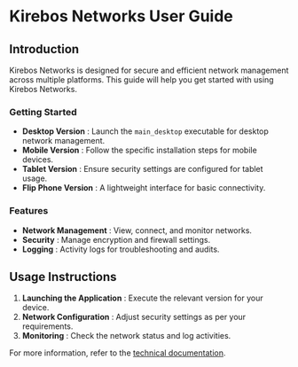 # Kirebos Networks User Guide

## Introduction
Kirebos Networks is designed for secure and efficient network management across multiple platforms. This guide will help you get started with using Kirebos Networks.

### Getting Started
- **Desktop Version** : Launch the `main_desktop` executable for desktop network management.
- **Mobile Version** : Follow the specific installation steps for mobile devices.
- **Tablet Version** : Ensure security settings are configured for tablet usage.
- **Flip Phone Version** : A lightweight interface for basic connectivity.

### Features
- **Network Management** : View, connect, and monitor networks.
- **Security** : Manage encryption and firewall settings.
- **Logging** : Activity logs for troubleshooting and audits.

## Usage Instructions
1. **Launching the Application** : Execute the relevant version for your device.
2. **Network Configuration** : Adjust security settings as per your requirements.
3. **Monitoring** : Check the network status and log activities.

For more information, refer to the [technical documentation](technical_documentation.md).
